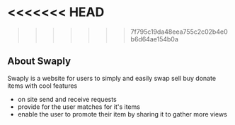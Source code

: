 <<<<<<< HEAD
=======

>>>>>>> 7f795c19da48eea755c2c02b4e0b6d64ae154b0a
## About Swaply
Swaply is a website for users to simply and easily swap sell buy donate items with cool features

- on site send and receive requests 
- provide for the user matches for it's items 
- enable the user to promote their item by sharing it to gather more views
